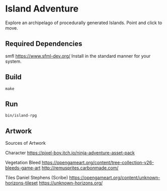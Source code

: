 # Island Adventure

Explore an archipelago of procedurally generated Islands. Point and click to move.

## Required Dependencies

smfl https://www.sfml-dev.org/
Install in the standard manner for your system.

## Build

    make

## Run

    bin/island-rpg
    
    
## Artwork

Sources of Artwork

Character
https://pixel-boy.itch.io/ninja-adventure-asset-pack

Vegetation
Bleed
https://opengameart.org/content/tree-collection-v26-bleeds-game-art
http://remusprites.carbonmade.com/

Tiles
Daniel Stephens (Scribe)
https://opengameart.org/content/unknown-horizons-tileset
https://unknown-horizons.org/
